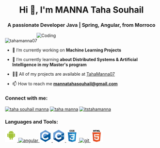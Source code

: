 <!--[![MasterHead](https://github.com/TahaManna07/TahaManna07/assets/43857744/2ddd4a50-0a78-44e9-bad5-837afcd1cf4e)](https://tmanna9.wixsite.com/tahamanna)-->

<h1 align="center">Hi 👋, I'm MANNA Taha Souhail</h1>
<h3 align="center">A passionate Developer Java | Spring, Angular, from Morroco</h3>

<img align="right" alt="Coding" width="400" src="https://media.giphy.com/media/v1.Y2lkPTc5MGI3NjExOTBudGhnMDM4cml1YmFwZTBnZWp3N2JmcDk4b2p6NXJ2ZmthcTNudCZlcD12MV9naWZzX3NlYXJjaCZjdD1n/bGgsc5mWoryfgKBx1u/giphy.gif">
<p align="left"> <img src="https://komarev.com/ghpvc/?username=tahamanna07&label=Profile%20views&color=0e75b6&style=flat" alt="tahamanna07" /> </p>

- 🔭 I’m currently working on **Machine Learning Projects**

- 🌱 I’m currently learning **about Distributed Systems & Artificial Intelligence in my Master's program**

- 👨‍💻 All of my projects are available at [TahaManna07](https://github.com/TahaManna07?tab=repositories)

<!--- 📝 I regularly write articles on [https://www.researchgate.net/profile/Taha-Manna](https://www.researchgate.net/profile/Taha-Manna)-->

- 📫 How to reach me **mannatahasouhail@gmail.com**

<h3 align="left">Connect with me:</h3>
<p align="left">
<a href="https://linkedin.com/in/taha souhail manna" target="blank"><img align="center" src="https://raw.githubusercontent.com/rahuldkjain/github-profile-readme-generator/master/src/images/icons/Social/linked-in-alt.svg" alt="taha souhail manna" height="30" width="40" /></a>
<a href="https://fb.com/taha manna" target="blank"><img align="center" src="https://raw.githubusercontent.com/rahuldkjain/github-profile-readme-generator/master/src/images/icons/Social/facebook.svg" alt="taha manna" height="30" width="40" /></a>
<a href="https://instagram.com/itstahamanna" target="blank"><img align="center" src="https://raw.githubusercontent.com/rahuldkjain/github-profile-readme-generator/master/src/images/icons/Social/instagram.svg" alt="itstahamanna" height="30" width="40" /></a>
</p>

<h3 align="left">Languages and Tools:</h3>
<p align="left"> 
<a href="https://developer.android.com" target="_blank" rel="noreferrer"> <img src="https://raw.githubusercontent.com/devicons/devicon/master/icons/android/android-original-wordmark.svg" alt="android" width="40" height="40"/> </a> 
<a href="https://angular.io" target="_blank" rel="noreferrer"> <img src="https://angular.io/assets/images/logos/angular/angular.svg" alt="angular" width="40" height="40"/> </a> 
<a href="https://www.cprogramming.com/" target="_blank" rel="noreferrer"> <img src="https://raw.githubusercontent.com/devicons/devicon/master/icons/c/c-original.svg" alt="c" width="40" height="40"/> </a> 
<a href="https://www.w3schools.com/cpp/" target="_blank" rel="noreferrer"> <img src="https://raw.githubusercontent.com/devicons/devicon/master/icons/cplusplus/cplusplus-original.svg" alt="cplusplus" width="40" height="40"/> </a> 
<a href="https://www.w3schools.com/css/" target="_blank" rel="noreferrer"> <img src="https://raw.githubusercontent.com/devicons/devicon/master/icons/css3/css3-original-wordmark.svg" alt="css3" width="40" height="40"/> </a> 
<a href="https://git-scm.com/" target="_blank" rel="noreferrer"> <img src="https://www.vectorlogo.zone/logos/git-scm/git-scm-icon.svg" alt="git" width="40" height="40"/> </a> 
<a href="https://www.w3.org/html/" target="_blank" rel="noreferrer"> <img src="https://raw.githubusercontent.com/devicons/devicon/master/icons/html5/html5-original-wordmark.svg" alt="html5" width="40" height="40"/> </a> 
<a href="https://www.java.com" target="_blank" rel="noreferrer"> <img src="https://raw.githubusercontent.com/devicons/dev
